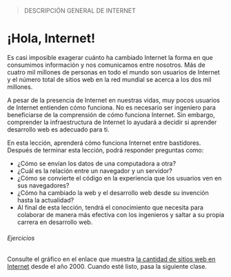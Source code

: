 > DESCRIPCIÓN GENERAL DE INTERNET

# ¡Hola, Internet!

Es casi imposible exagerar cuánto ha cambiado Internet la forma en que consumimos información y nos comunicamos entre nosotros. Más de cuatro mil millones de personas en todo el mundo son usuarios de Internet y el número total de sitios web en la red mundial se acerca a los dos mil millones.

A pesar de la presencia de Internet en nuestras vidas, muy pocos usuarios de Internet entienden cómo funciona. No es necesario ser ingeniero para beneficiarse de la comprensión de cómo funciona Internet. Sin embargo, comprender la infraestructura de Internet lo ayudará a decidir si aprender desarrollo web es adecuado para ti.

En esta lección, aprenderá cómo funciona Internet entre bastidores. Después de terminar esta lección, podrá responder preguntas como:

- ¿Cómo se envían los datos de una computadora a otra?
- ¿Cuál es la relación entre un navegador y un servidor?
- ¿Cómo se convierte el código en la experiencia que los usuarios ven en sus navegadores?
- ¿Cómo ha cambiado la web y el desarrollo web desde su invención hasta la actualidad?
- Al final de esta lección, tendrá el conocimiento que necesita para colaborar de manera más efectiva con los ingenieros y saltar a su propia carrera en desarrollo web.

###### Ejercicios

Consulte el gráfico en el enlace que muestra [la cantidad de sitios web en Internet](https://github.com/diegog-ux10/Curso-Front-End-Engineer/blob/main/Modulo%2001%20-%20%20Visi%C3%B3n%20General/Visi%C3%B3n%20General%20de%20la%20Internet/Clase%2001%20-%20Hola%20Internet/total_number_of_websites%201.png) desde el año 2000. Cuando esté listo, pasa la siguiente clase.